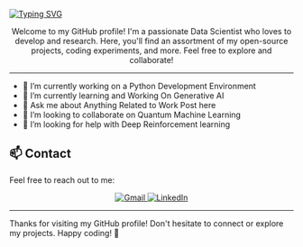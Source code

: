 [![Typing SVG](https://readme-typing-svg.demolab.com?font=Fira+Code&duration=100&pause=1000&width=435&lines=HELLO+WORLD!!+I+RISHAV+WALDE;A+DATA+SCIENTIST;A+DATA+ANALYST;A+ML+RESEARCHER;A++C%2B%2B+DEVELOPER)](https://git.io/typing-svg)


<p align="center">
  Welcome to my GitHub profile! I'm a passionate Data Scientist who loves to develop and research. Here, you'll find an assortment of my open-source projects, coding experiments, and more. Feel free to explore and collaborate!
</p>

---

- 🔭 I’m currently working on a Python Development Environment 
- 🌱 I’m currently learning and Working On Generative AI
- 💬 Ask me about Anything Related to Work Post here
- 👯 I’m looking to collaborate on Quantum Machine Learning
- 🤔 I’m looking for help with Deep Reinforcement learning

## 📫 Contact

Feel free to reach out to me:

<div align="center">
  <a href="mailto:rbsrishav25@gmail.com">
    <img src="https://img.icons8.com/color/48/000000/gmail.png" alt="Gmail" />
  </a>
  <a href="https://www.linkedin.com/in/rishavwalde/">
    <img src="https://img.icons8.com/color/48/000000/linkedin.png" alt="LinkedIn" />
  </a>
</div>


---

Thanks for visiting my GitHub profile! Don't hesitate to connect or explore my projects. Happy coding! 🚀

<!--
**theri6v/theri6v** is a ✨ _special_ ✨ repository because its `README.md` (this file) appears on your GitHub profile.
